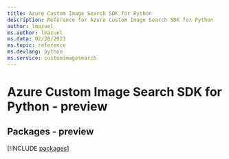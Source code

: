 ```yaml
---
title: Azure Custom Image Search SDK for Python
description: Reference for Azure Custom Image Search SDK for Python
author: lmazuel
ms.author: lmazuel
ms.data: 02/28/2023
ms.topic: reference
ms.devlang: python
ms.service: customimagesearch
---
```

# Azure Custom Image Search SDK for Python - preview
## Packages - preview
[!INCLUDE [packages](custom-image-search-index.md)]